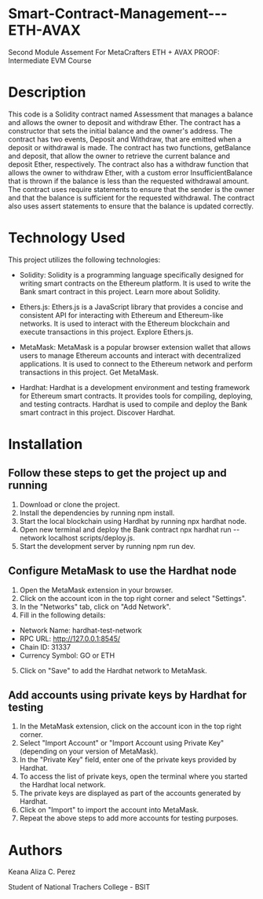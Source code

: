 # Smart-Contract-Management---ETH-AVAX
Second Module Assement For MetaCrafters ETH + AVAX PROOF: Intermediate EVM Course

# Description
This code is a Solidity contract named Assessment that manages a balance and allows the owner to deposit and withdraw Ether. The contract has a constructor that sets the initial balance and the owner's address. The contract has two events, Deposit and Withdraw, that are emitted when a deposit or withdrawal is made. The contract has two functions, getBalance and deposit, that allow the owner to retrieve the current balance and deposit Ether, respectively. The contract also has a withdraw function that allows the owner to withdraw Ether, with a custom error InsufficientBalance that is thrown if the balance is less than the requested withdrawal amount. The contract uses require statements to ensure that the sender is the owner and that the balance is sufficient for the requested withdrawal. The contract also uses assert statements to ensure that the balance is updated correctly. 

# Technology Used
This project utilizes the following technologies:

* Solidity: Solidity is a programming language specifically designed for writing smart contracts on the Ethereum platform. It is used to write the Bank smart contract in this project. Learn more about Solidity.

* Ethers.js: Ethers.js is a JavaScript library that provides a concise and consistent API for interacting with Ethereum and Ethereum-like networks. It is used to interact with the Ethereum blockchain and execute transactions in this project. Explore Ethers.js.

* MetaMask: MetaMask is a popular browser extension wallet that allows users to manage Ethereum accounts and interact with decentralized applications. It is used to connect to the Ethereum network and perform transactions in this project. Get MetaMask.

* Hardhat: Hardhat is a development environment and testing framework for Ethereum smart contracts. It provides tools for compiling, deploying, and testing contracts. Hardhat is used to compile and deploy the Bank smart contract in this project. Discover Hardhat.

# Installation
## Follow these steps to get the project up and running 
1. Download or clone the project.
2. Install the dependencies by running npm install.
3. Start the local blockchain using Hardhat by running npx hardhat node.
4. Open new terminal and deploy the Bank contract npx hardhat run --network localhost scripts/deploy.js.
5. Start the development server by running npm run dev.
## Configure MetaMask to use the Hardhat node 
1. Open the MetaMask extension in your browser.
2. Click on the account icon in the top right corner and select "Settings".
3. In the "Networks" tab, click on "Add Network".
4. Fill in the following details:
* Network Name: hardhat-test-network
* RPC URL: http://127.0.0.1:8545/
* Chain ID: 31337
* Currency Symbol: GO or ETH
5. Click on "Save" to add the Hardhat network to MetaMask.

## Add accounts using private keys by Hardhat for testing 
1. In the MetaMask extension, click on the account icon in the top right corner.
2. Select "Import Account" or "Import Account using Private Key" (depending on your version of MetaMask).
3. In the "Private Key" field, enter one of the private keys provided by Hardhat.
4. To access the list of private keys, open the terminal where you started the Hardhat local network.
5. The private keys are displayed as part of the accounts generated by Hardhat.
6. Click on "Import" to import the account into MetaMask.
7. Repeat the above steps to add more accounts for testing purposes.

   
# Authors
Keana Aliza C. Perez

Student of National Trachers College - BSIT 

